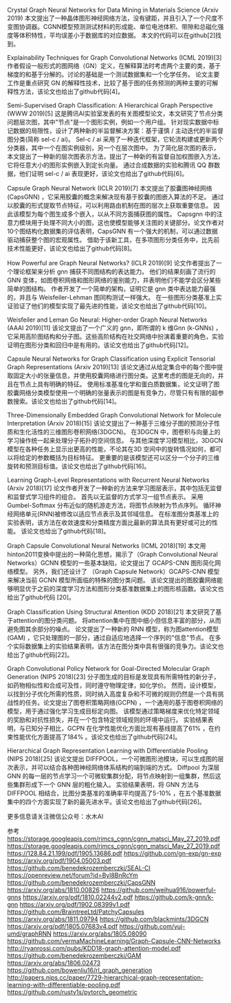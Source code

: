 Crystal Graph Neural Networks for Data Mining in Materials Science (Arxiv 2019)
本文提出了一种晶体图形神经网络方法，没有键距，并且引入了一个尺度不变图协调器。CGNN模型预测测试材料的形成能、单位电池体积、带隙和总磁化强度等体积特性，平均误差小于数据库的对应数据。 本文的代码可以在github[2]找到。

Explainability Techniques for Graph Convolutional Networks (ICML 2019)[3]
作者假设一般形式的图网络（GN）定义，在解释算法时考虑两个主要的类，基于梯度的和基于分解的。讨论的基础是一个测试数据集和一个化学任务。 论文主要工作是重点研究 GN 的解释性技术，比较了基于图的任务预测的两种主要的可解释性方法，该论文也给出了github代码[4]。

Semi-Supervised Graph Classification: A Hierarchical Graph Perspective (WWW 2019)[5]
这是腾讯AI实验室发表的有关图模型论文，本文研究了节点分类问题层次图，其中"节点"是一个图形实例，例如一个用户组。 针对现实数据中标记数据的局限性，设计了两种新的半监督解决方案：基于谨慎 / 主动迭代的半监督图分类(简称 sel-c / ai)。 Sel-c / ai 采用了一种迭代框架，它轮流构建或更新两个分类器，其中一个在图实例级别，另一个在层次图中。 为了简化层次图的表示，本文提出了一种新的层次图表示方法，提出了一种新的有监督自加权图嵌入方法，它将任意大小的图形实例嵌入到定长向量。 通过合成数据的实验和腾讯 QQ 群数据，他们证明 sel-c / ai 表现更好，该论文也给出了github代码[6]。

Capsule Graph Neural Network (ICLR 2019)[7]
本文提出了胶囊图神经网络(CapsGNN) ，它采用胶囊的概念来解决现有基于胶囊的图嵌入算法的不足。 通过以胶囊的形式提取节点特征，可以利用路由机制在图的层次上获取重要信息。 因此该模型为每个图生成多个嵌入，以从不同方面捕获图的属性。 Capsgnn 中的注意力模块用于处理不同大小的图，这也使模型能够关注图的关键部分。论文作者对10个图结构化数据集的评估表明，CapsGNN 有一个强大的机制，可以通过数据驱动捕获整个图的宏观属性。 借助于该新工具，在多项图形分类任务中，比先前技术性能更好，该论文也给出了github代码[8]。

How Powerful are Graph Neural Networks? (ICLR 2019)[9]
论文作者提出了一个理论框架来分析 gnn 捕获不同图结构的表达能力。 他们的结果刻画了流行的 GNN 变体，如图卷积网络和图形网络的鉴别能力，并表明他们不能学会区分某些简单的图结构。 作者开发了一个简单的架构，证明它是 gnn 类中表达能力最强的，并且与 Weisfeiler-Lehman 图同构测试一样强大。 在一些图形分类基准上实证验证了他们的模型实现了最先进的性能，该论文也给出了github代码[10]。

Weisfeiler and Leman Go Neural: Higher-order Graph Neural Networks (AAAI 2019)[11]
该论文提出了一个广义的 gnn，即所谓的 k 维Gnn (k-GNNs) ，它采用高阶图结构和分子图。这些高阶结构在社交网络中扮演着重要的角色，实验证明在图形分类和回归中是有用的。该论文也给出了github代码[12]。

Capsule Neural Networks for Graph Classification using Explicit Tensorial Graph Representations (Arxiv 2019)[13]
该论文通过从给定集合中的每个图中提取固定大小的张量信息，并使用胶囊网络进行图分类。这里考虑的图是无向的，并且在节点上具有明确的特征。 使用标准基准化学和蛋白质数据集，论文证明了图胶囊网络分类模型使用一个明确的张量表示的图是有竞争力，尽管只有有限的超参数搜索。该论文也给出了github代码[14]。

Three-Dimensionally Embedded Graph Convolutional Network for Molecule Interpretation (Arxiv 2018)[15]
该论文提出了一种基于三维分子图的预测分子性质和生化活性的三维图形卷积网络(3DGCN)。 在3DGCN 中，图卷积与向量上的学习操作统一起来处理分子拓扑的空间信息。 与其他深度学习模型相比，3DGCN 模型在各种任务上显示出更高的性能，不论其在3D 空间中的旋转情况如何，都可以将给定的参数概括为目标特征。 更重要的是该模型还可以区分一个分子的三维旋转和预测目标值。该论文也给出了github代码[16]。

Learning Graph-Level Representations with Recurrent Neural Networks (Arxiv 2018)[17]
论文作者开发了一种新的方法来学习图层表示，其中包括无监督和监督式学习组件的组合。 首先以无监督的方式学习一组节点表示。 采用 Gumbel-Softmax 分布近似的随机游走方法，将图节点映射为节点序列。 循环神经网络单元(RNN)被修改以适应节点表示及其邻域信息。 在标准图分类基准上的实验表明，该方法在收敛速度和分类精度方面比最新的算法具有更好或可比的性能。 该论文也给出了github代码[18]。

Graph Capsule Convolutional Neural Networks (ICML 2018)[19]
本文用 hinton2011变换中提出的一种简化思想，揭示了（Graph Convolutional Neural Networks）GCNN 模型的一些基本缺陷，论文提出了 GCAPS-CNN 图形简化网络模型。 另外，我们还设计了 （Graph Capsule Network）GCAPS-CNN 模型来解决当前 GCNN 模型所面临的特殊的图分类问题。 该论文提出的图胶囊网络能够明显优于之前的深度学习方法和图形分类基准数据集上的图形核函数。该论文也给出了github代码 [20]。

Graph Classification Using Structural Attention (KDD 2018)[21]
本文研究了基于attention的图分类问题。 将attention集中在图中细小但信息丰富的部分，从而避免图其余部分的噪点。 论文提出了一种新的 RNN 模型，称为图attention模型(GAM) ，它只处理图的一部分，通过自适应地选择一个序列的"信息"节点。 在多个实际数据集上的实验结果表明，该方法在图分类中具有很强的竞争力。该论文也给出了github代码[22]。

Graph Convolutional Policy Network for Goal-Directed Molecular Graph Generation (NIPS 2018)[23]
分子图生成的目标是发现具有所需特性的新分子，如药物相似性和合成可及性，同时遵守物理定律，如化学价。 然而，设计模型，以找到分子优化所需的性质，同时纳入高度复杂和不可微的规则仍然是一个具有挑战性的任务。论文提出了图卷积策略网络(GCPN) ，一个通用的基于图卷积网络的模型，用于通过强化学习生成目标定向图。 该模型通过策略梯度来优化特定领域的奖励和对抗性损失，并在一个包含特定领域规则的环境中运行。 实验结果表明，与已知分子相比，GCPN 在化学性能优化方面比现有基线提高了61% ，在约束性能优化方面提高了184% 。该论文也给出了github代码[24]。

Hierarchical Graph Representation Learning with Differentiable Pooling (NIPS 2018)[25]
该论文提出 DIFFPOOL，一个可微图形池模块，可以生成图的层次表示，并可以结合各种图神经网络体系结构的端到端的方式。 Diffpool 为深层 GNN 的每一层的节点学习一个可微软集群分配，将节点映射到一组集群，然后这些集群形成下一个 GNN 层的粗化输入。 实验结果表明，将 GNN 方法与 DIFFPOOL 相结合，比图分类基准的准确率平均提高了5-10% ，在五个基准数据集中的四个方面实现了新的最先进水平。该论文也给出了github代码[26]。

更多信息请关注微信公众号：水木AI

参考
https://storage.googleapis.com/rimcs_cgnn/cgnn_matsci_May_27_2019.pdf
https://storage.googleapis.com/rimcs_cgnn/cgnn_matsci_May_27_2019.pdf
https://128.84.21.199/pdf/1905.13686.pdf
https://github.com/gn-exp/gn-exp
https://arxiv.org/pdf/1904.05003.pdf
https://github.com/benedekrozemberczki/SEAL-CI
https://openreview.net/forum?id=Byl8BnRcYm
https://github.com/benedekrozemberczki/CapsGNN
https://arxiv.org/abs/1810.00826
https://github.com/weihua916/powerful-gnns
https://arxiv.org/pdf/1810.02244v2.pdf
https://github.com/k-gnn/k-gnn
https://arxiv.org/pdf/1902.08399v1.pdf
https://github.com/BraintreeLtd/PatchyCapsules
https://arxiv.org/abs/1811.09794
https://github.com/blackmints/3DGCN
https://arxiv.org/pdf/1805.07683v4.pdf
https://github.com/yuj-umd/graphRNN
https://arxiv.org/abs/1805.08090
https://github.com/vermaMachineLearning/Graph-Capsule-CNN-Networks
http://ryanrossi.com/pubs/KDD18-graph-attention-model.pdf
https://github.com/benedekrozemberczki/GAM
https://arxiv.org/abs/1806.02473
https://github.com/bowenliu16/rl_graph_generation
http://papers.nips.cc/paper/7729-hierarchical-graph-representation-learning-with-differentiable-pooling.pdf
https://github.com/rusty1s/pytorch_geometric
